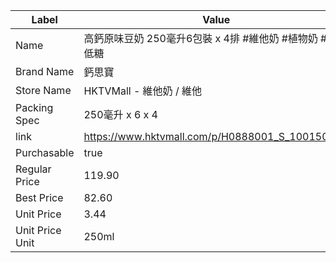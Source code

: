 | Label           | Value                                           |
| --------------- | ----------------------------------------------- |
| Name            | 高鈣原味豆奶 250毫升6包裝 x 4排 #維他奶 #植物奶 #素 #低糖           |
| Brand Name      | 鈣思寶                                             |
| Store Name      | HKTVMall - 維他奶 / 維他                             |
| Packing Spec    | 250毫升 x 6 x 4                                   |
| link            | https://www.hktvmall.com/p/H0888001_S_10015024C |
| Purchasable     | true                                            |
| Regular Price   | 119.90                                          |
| Best Price      | 82.60                                           |
| Unit Price      | 3.44                                            |
| Unit Price Unit | 250ml                                           |
